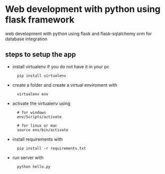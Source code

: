 # Web development with python using flask framework
web development with python using flask and flask-sqlalchemy orm for database integration



## steps to setup the app
* install virtualenv if you do not have it in your pc

        pip install virtualenv
* create a folder and create a virtual enviroment with

        virtualenv env

* activate the virtualenv using 

        # for windows
        env/Scripts/activate

        # for linux or mac
        source env/bin/activate

* install requirements with 

        pip install -r requirements.txt

* run server with 

        python hello.py


